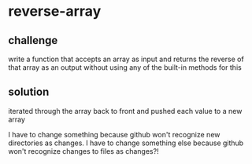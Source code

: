 # reverse-array

## challenge

write a function that accepts an array as input and returns the reverse of that array as an output without using any of the built-in methods for this

## solution

iterated through the array back to front and pushed each value to a new array

I have to change something because github won't recognize new directories as changes.
I have to change something else because github won't recognize changes to files as changes?!